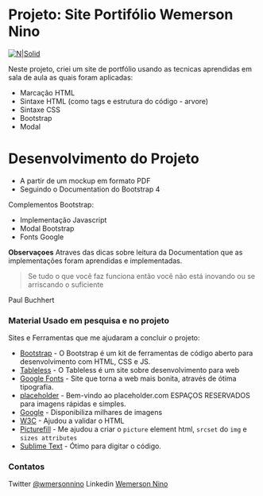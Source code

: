 # Projeto: Site Portifólio Wemerson Nino

[![N|Solid](https://cldup.com/dTxpPi9lDf.thumb.png)](https://nodesource.com/products/nsolid)

Neste projeto, criei um site de portfólio usando as tecnicas aprendidas em sala de aula as quais foram aplicadas:

  - Marcação HTML
  - Sintaxe HTML (como tags e estrutura do código - arvore)
  - Sintaxe CSS
  - Bootstrap
  - Modal

# Desenvolvimento do Projeto

  - A partir de um mockup em formato PDF
  - Seguindo o Documentation do Bootstrap 4


Complementos Bootstrap:
  - Implementação Javascript
  - Modal Bootstrap
  - Fonts Google

**Observaçoes** Atraves das dicas sobre leitura da Documentation que as implementações foram aprendidas e implementadas.

> Se tudo o que você faz
> funciona então você não está
> inovando ou se arriscando o suficiente

Paul Buchhert

### Material Usado em pesquisa e no projeto

Sites e Ferramentas que me ajudaram a concluir o projeto:

* [Bootstrap](https://getbootstrap.com/) - O Bootstrap é um kit de ferramentas de código aberto para desenvolvimento com HTML, CSS e JS.
* [Tableless](https://tableless.com.br/) - O Tableless é um site sobre desenvolvimento para web
* [Google Fonts](https://fonts.google.com/) - Site que torna a web mais bonita, através de ótima tipografia.
* [placeholder](https://placeholder.com/) - Bem-vindo ao placeholder.com ESPAÇOS RESERVADOS para imagens rápidas e simples.
* [Google](https://www.google.com/) - Disponibiliza milhares de imagens
* [W3C](https://validator.w3.org/#validate_by_input) - Ajudou a validar o HTML
* [Picturefill](http://scottjehl.github.io/picturefill/) - Me ajudou a criar o `picture`  element html, `srcset` do `img` e `sizes attributes`
* [Sublime Text](https://www.sublimetext.com/3) - Ótimo para digitar o código.

### Contatos

Twitter [@wmersonnino](https://twitter.com/WemersonNino)
Linkedin [Wemerson Nino](https://www.linkedin.com/in/wemerson-nino-55020b32/)
